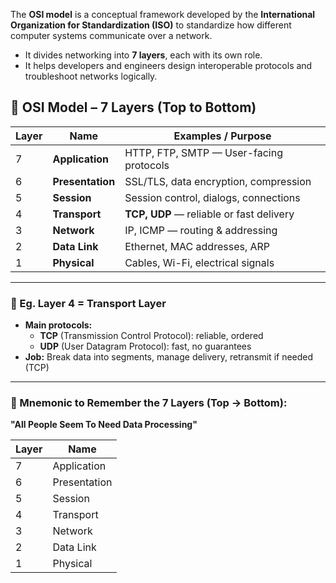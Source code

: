 The **OSI model** is a conceptual framework developed by the **International Organization for Standardization (ISO)** to standardize how different computer systems communicate over a network.
- It divides networking into **7 layers**, each with its own role.    
- It helps developers and engineers design interoperable protocols and troubleshoot networks logically.
  
## 🧱 OSI Model – 7 Layers (Top to Bottom)

| Layer | Name             | Examples / Purpose                       |
| ----- | ---------------- | ---------------------------------------- |
| 7     | **Application**  | HTTP, FTP, SMTP — User-facing protocols  |
| 6     | **Presentation** | SSL/TLS, data encryption, compression    |
| 5     | **Session**      | Session control, dialogs, connections    |
| 4     | **Transport**    | **TCP, UDP** — reliable or fast delivery |
| 3     | **Network**      | IP, ICMP — routing & addressing          |
| 2     | **Data Link**    | Ethernet, MAC addresses, ARP             |
| 1     | **Physical**     | Cables, Wi-Fi, electrical signals        |

---

### 📍 Eg. Layer 4 = Transport Layer

- **Main protocols:**
    - **TCP** (Transmission Control Protocol): reliable, ordered
    - **UDP** (User Datagram Protocol): fast, no guarantees
- **Job:** Break data into segments, manage delivery, retransmit if needed (TCP)


---

### 🧠 Mnemonic to Remember the 7 Layers (Top → Bottom):

**"All People Seem To Need Data Processing"**

|Layer|Name|
|---|---|
|7|Application|
|6|Presentation|
|5|Session|
|4|Transport|
|3|Network|
|2|Data Link|
|1|Physical|
